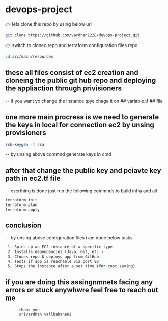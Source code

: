 # devops-project
👉 lets clone this repo by using below url
```sh
git clone https://github.com/vardhan1228/devops-project.git
```
👉 switch to cloned repo and terraform configuration files repo
```sh
cd src/main/resources
```
##  these all files consist of ec2 creation and cloneing the public git hub repo and deploying the appliaction through privisioners
-- if you want yo change the instance tpye chage it on ## variable.tf ## file 
## one more main procress is we need to generate the keys in local for connection ec2 by unsing provisioners 
```sh
ssh-keygen -t rsa
```
-- by unsing above commnd generate keys in cmd
## after that change the public key and peiavte key path in ec2.tf file
-- everthing is done just run the following commnds to build infra and all
```sh
terraform init
terraform plan
terraform apply
```
## conclusion 
-- by unsing above configuration files i am done below tasks 
```sh
 1. Spins up an EC2 instance of a specific type
 2. Installs dependencies (Java, Git, etc.)
 3. Clones repo & deploys app from GitHub
 4. Tests if app is reachable via port 80
 5. Stops the instance after a set time (for cost saving)
```
##  if you are doing this assingnmnets facing any errors or stuck anywhwre feel free to reach out me 
          thank you
          srivardhan vallbahaneni

